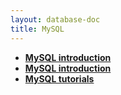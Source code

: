 ```yaml
---
layout: database-doc
title: MySQL
---
```


- **[MySQL introduction](https://www.tutorialspoint.com/mysql/mysql-introduction.htm)**
- **[MySQL introduction](https://dev.mysql.com/doc/refman/8.0/en/introduction.html)**
- **[MySQL tutorials](https://www.w3schools.com/mySQl/default.asp)**
